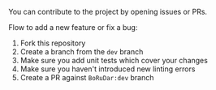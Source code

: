 You can contribute to the project by opening issues or PRs.

Flow to add a new feature or fix a bug:
1. Fork this repository
2. Create a branch from the `dev` branch
3. Make sure you add unit tests which cover your changes
4. Make sure you haven't introduced new linting errors
5. Create a PR against `BoRuDar:dev` branch
